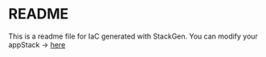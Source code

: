 # README
This is a readme file for IaC generated with StackGen.
You can modify your appStack -> [here](http://stage.dev.stackgen.com/appstacks/569770c8-0893-4610-bb14-1c2bf01d5573)

